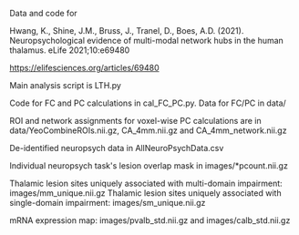 Data and code for

Hwang, K., Shine, J.M., Bruss, J., Tranel, D., Boes, A.D. (2021). Neuropsychological evidence of multi-modal network hubs in the human thalamus.  eLife 2021;10:e69480 

https://elifesciences.org/articles/69480

Main analysis script is LTH.py

Code for FC and PC calculations in cal_FC_PC.py. Data for FC/PC in data/

ROI and network assignments for voxel-wise PC calculations are in data/YeoCombineROIs.nii.gz, CA_4mm.nii.gz and CA_4mm_network.nii.gz

De-identified neuropsych data in AllNeuroPsychData.csv

Individual neuropsych task's lesion overlap mask in images/*pcount.nii.gz

Thalamic lesion sites uniquely associated with multi-domain impairment: images/mm_unique.nii.gz
Thalamic lesion sites uniquely associated with single-domain impairment: images/sm_unique.nii.gz

mRNA expression map: images/pvalb_std.nii.gz and images/calb_std.nii.gz
